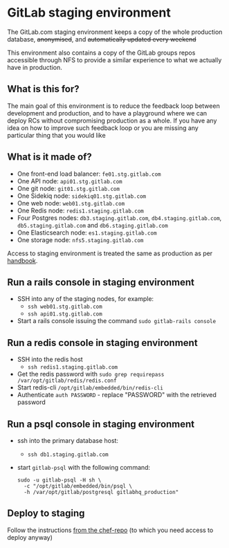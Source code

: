 # GitLab staging environment

The GitLab.com staging environment keeps a copy of the whole production database, ~~anonymised~~, and ~~automatically updated every weekend~~

This environment also contains a copy of the GitLab groups repos accessible through NFS to provide a similar experience to what we actually have in production.

## What is this for?

The main goal of this environment is to reduce the feedback loop between development and production, and to have a playground where we can deploy RCs without compromising production as a whole.
If you have any idea on how to improve such feedback loop or you are missing any particular thing that you would like

## What is it made of?

* One front-end load balancer: `fe01.stg.gitlab.com`
* One API node: `api01.stg.gitlab.com`
* One git node: `git01.stg.gitlab.com`
* One Sidekiq node: `sidekiq01.stg.gitlab.com`
* One web node: `web01.stg.gitlab.com`
* One Redis node: `redis1.staging.gitlab.com`
* Four Postgres nodes: `db3.staging.gitlab.com`, `db4.staging.gitlab.com`, `db5.staging.gitlab.com` and `db6.staging.gitlab.com`
* One Elasticsearch node: `es1.staging.gitlab.com`
* One storage node: `nfs5.staging.gitlab.com`

Access to staging environment is treated the same as production as per
[handbook](https://about.gitlab.com/handbook/engineering/infrastructure/#production-and-staging-access).

## Run a rails console in staging environment

* SSH into any of the staging nodes, for example:
  * `ssh web01.stg.gitlab.com`
  * `ssh api01.stg.gitlab.com`
* Start a rails console issuing the command `sudo gitlab-rails console`

## Run a redis console in staging environment

* SSH into the redis host
  * `ssh redis1.staging.gitlab.com`
* Get the redis password with `sudo grep requirepass /var/opt/gitlab/redis/redis.conf`
* Start redis-cli `/opt/gitlab/embedded/bin/redis-cli`
* Authenticate `auth PASSWORD` - replace "PASSWORD" with the retrieved password

## Run a psql console in staging environment

* ssh into the primary database host:
  * `ssh db1.staging.gitlab.com`
* start `gitlab-psql` with the following command:

    ```
    sudo -u gitlab-psql -H sh \
      -c "/opt/gitlab/embedded/bin/psql \
      -h /var/opt/gitlab/postgresql gitlabhq_production"
    ```

## Deploy to staging

Follow the instructions [from the chef-repo](https://ops.gitlab.net/gitlab-cookbooks/chef-repo/blob/master/doc/staging.md)
(to which you need access to deploy anyway)
